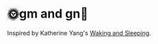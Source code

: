 # 🌞gm and gn🌚

Inspired by Katherine Yang's [Waking and Sleeping](http://wakingandsleeping.glitch.me).